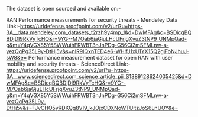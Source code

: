 The dataset is open sourced and available on:-

RAN Performance measurements for security threats - Mendeley Data
Link:-https://urldefense.proofpoint.com/v2/url?u=https-3A__data.mendeley.com_datasets_t2rzh9y4mp_1&d=DwMFAg&c=BSDicqBQBDjDI9RkVyTcHQ&r=9YG--M7Oab6jaGjuLHcUFrjgXvuZ3tNP9_UNMpQad-g&m=Y4qVGX85Y5SWWuihFRWBT3nJnPDg-G56Ci2mSFMLnw-a-yezQqPg35L9y-DtHj5v&s=nIR9IQxnTED4e6-WHlfJ1xU1YX15Q2gjFoNJhuJ-sW8&e=
Performance measurement dataset for open RAN with user mobility and security threats - ScienceDirect
Link:-https://urldefense.proofpoint.com/v2/url?u=https-3A__www.sciencedirect.com_science_article_pii_S1389128624005425&d=DwMFAg&c=BSDicqBQBDjDI9RkVyTcHQ&r=9YG--M7Oab6jaGjuLHcUFrjgXvuZ3tNP9_UNMpQad-g&m=Y4qVGX85Y5SWWuihFRWBT3nJnPDg-G56Ci2mSFMLnw-a-yezQqPg35L9y-DtHj5v&s=FJvCHO5yRDKQg8VI9_kJOjxCDXNoWTUitzJoS6LnUOY&e=

